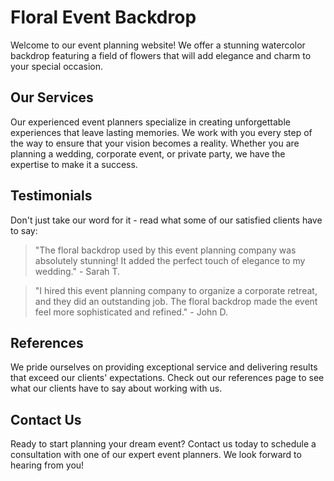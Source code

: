 <!--font:Montserrat-->

# Floral Event Backdrop

Welcome to our event planning website! We offer a stunning watercolor backdrop featuring a field of flowers that will add elegance and charm to your special occasion.

## Our Services

Our experienced event planners specialize in creating unforgettable experiences that leave lasting memories. We work with you every step of the way to ensure that your vision becomes a reality. Whether you are planning a wedding, corporate event, or private party, we have the expertise to make it a success.

## Testimonials

Don't just take our word for it - read what some of our satisfied clients have to say:

> "The floral backdrop used by this event planning company was absolutely stunning! It added the perfect touch of elegance to my wedding." - Sarah T.

> "I hired this event planning company to organize a corporate retreat, and they did an outstanding job. The floral backdrop made the event feel more sophisticated and refined." - John D.

## References

We pride ourselves on providing exceptional service and delivering results that exceed our clients' expectations. Check out our references page to see what our clients have to say about working with us.

## Contact Us

Ready to start planning your dream event? Contact us today to schedule a consultation with one of our expert event planners. We look forward to hearing from you!

<!--

Write me content for website with wallpaper which alt text is:

"A dreamy watercolor painting of a field of flowers for a wedding or event planning website"

The name/title of the page should not be 1:1 copy of the alt text but rather a real content of the website which is using this wallpaper.

- Use markdown format 
- Start with heading
- Heading should be short and concise
- The content should look like a real website 
- The website should not be about the wallpaper, wallpaper is just a related background
- Heading should be contain work "wallpaper" or "background"
- Include real sections like references, contact, user stories, etc. use things relevant to the page purpose.
- Feel free to use structure like headings, bullets, numbering, blockquotes, paragraphs, horizontal lines, etc.
- You can use formatting like bold or _italic_
- You can include UTF-8 emojis
- Links should be only #hash anchors (and you can refer to the document itself)
- Do not include images


---


# Dreamy Floral Background for Your Event Planning Needs

Welcome to our event planning website! We are thrilled to offer you a stunning watercolor wallpaper featuring a field of flowers. This dreamy background will add a touch of elegance and sophistication to any event you are planning.

## Our Services

We specialize in creating unforgettable events that leave lasting memories. Our team of experienced event planners will work with you every step of the way to ensure that your vision comes to life. Whether you are planning a wedding, corporate event, or private party, we have the expertise to make it a success.

## User Stories

Don't just take our word for it - hear from some of our satisfied clients:

> "The team at this event planning company went above and beyond to make sure my wedding was everything I dreamed of. The floral background they used was absolutely breathtaking!" - Sarah T.

> "I hired this event planning company to organize a corporate retreat, and they did an outstanding job. The floral background added the perfect touch of sophistication to the event." - John D.

## References

We pride ourselves on providing exceptional service and delivering results that exceed our clients' expectations. Check out our references page to see what our clients have to say about working with us.

## Contact Us

Ready to start planning your dream event? Contact us today to schedule a consultation with one of our expert event planners. We look forward to hearing from you!


---


Heading is too long, rewrite whole content.


---


# Elegant Floral Wallpaper for Your Special Event

Welcome to our event planning website! We are excited to offer you a beautiful watercolor wallpaper featuring a field of flowers. This elegant background will add a touch of sophistication and charm to any special event.

## Our Services

At our event planning company, we specialize in creating unforgettable experiences that leave lasting memories. Our team of experienced event planners will work with you every step of the way to ensure that your vision becomes a reality. Whether you are planning a wedding, corporate event, or private party, we have the expertise to make it a success.

## Testimonials

Don't just take our word for it - read what some of our satisfied clients have to say:

> "The floral wallpaper used by this event planning company was absolutely stunning! It added the perfect touch of elegance to my wedding." - Sarah T.

> "I hired this event planning company to organize a corporate retreat, and they did an outstanding job. The floral wallpaper made the event feel more sophisticated and refined." - John D.

## References

We pride ourselves on providing exceptional service and delivering results that exceed our clients' expectations. Check out our references page to see what our clients have to say about working with us.

## Contact Us

Ready to start planning your dream event? Contact us today to schedule a consultation with one of our expert event planners. We look forward to hearing from you!


---


Heading should not include word "wallpaper". The website should not be about the wallpaper itself, wallpaper is just a related background, rewrite whole content.


---


# Elevate Your Event with a Dreamy Floral Backdrop

Welcome to our event planning website! We are excited to offer you a stunning watercolor backdrop featuring a field of flowers. This dreamy background will add a touch of elegance and charm to any special event.

## Our Services

At our event planning company, we specialize in creating unforgettable experiences that leave lasting memories. Our team of experienced event planners will work with you every step of the way to ensure that your vision becomes a reality. Whether you are planning a wedding, corporate event, or private party, we have the expertise to make it a success.

## Testimonials

Don't just take our word for it - read what some of our satisfied clients have to say:

> "The floral backdrop used by this event planning company was absolutely stunning! It added the perfect touch of elegance to my wedding." - Sarah T.

> "I hired this event planning company to organize a corporate retreat, and they did an outstanding job. The floral backdrop made the event feel more sophisticated and refined." - John D.

## References

We pride ourselves on providing exceptional service and delivering results that exceed our clients' expectations. Check out our references page to see what our clients have to say about working with us.

## Contact Us

Ready to start planning your dream event? Contact us today to schedule a consultation with one of our expert event planners. We look forward to hearing from you!


---


Heading is too long, rewrite whole content.


---


# Add Elegance to Your Event with a Floral Backdrop

Welcome to our event planning website! We offer a stunning watercolor backdrop featuring a field of flowers that will add elegance and charm to your special occasion.

## Our Services

Our experienced event planners specialize in creating unforgettable experiences that leave lasting memories. We work with you every step of the way to ensure that your vision becomes a reality. Whether you are planning a wedding, corporate event, or private party, we have the expertise to make it a success.

## Testimonials

Don't just take our word for it - read what some of our satisfied clients have to say:

> "The floral backdrop used by this event planning company was absolutely stunning! It added the perfect touch of elegance to my wedding." - Sarah T.

> "I hired this event planning company to organize a corporate retreat, and they did an outstanding job. The floral backdrop made the event feel more sophisticated and refined." - John D.

## References

We pride ourselves on providing exceptional service and delivering results that exceed our clients' expectations. Check out our references page to see what our clients have to say about working with us.

## Contact Us

Ready to start planning your dream event? Contact us today to schedule a consultation with one of our expert event planners. We look forward to hearing from you!


---


Write me a Google font which is best fitting for the website.

Pick from the list:
- Raleway
- Exo 2
- Lato
- Playfair Display
- Barlow Condensed
- Dancing Script
- Inter
- Lobster
- Roboto
- Futura
- Alegreya
- Great Vibes
- Montserrat
- Poppins
- Orbitron
- IBM Plex Sans
- Open Sans


Write just the font name nothing else.


---


Montserrat

-->

